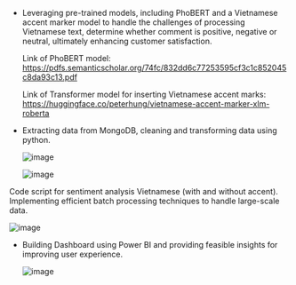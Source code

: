 - Leveraging pre-trained models, including PhoBERT and a Vietnamese accent marker model to handle the
challenges of processing Vietnamese text, determine whether comment is positive, negative or neutral,
ultimately enhancing customer satisfaction.

  Link of PhoBERT model:
  https://pdfs.semanticscholar.org/74fc/832dd6c77253595cf3c1c852045c8da93c13.pdf

  Link of Transformer model for inserting Vietnamese accent marks:
  https://huggingface.co/peterhung/vietnamese-accent-marker-xlm-roberta
  
- Extracting data from MongoDB, cleaning and transforming data using python.
  
  ![image](https://github.com/user-attachments/assets/5c238df9-e375-4f66-ab4f-c823961975b3)

  ![image](https://github.com/user-attachments/assets/9ab34226-1a4b-4ab5-8f5b-89077eea904f)

 Code script for sentiment analysis Vietnamese (with and without accent). Implementing efficient batch processing techniques to handle large-scale data.

  ![image](https://github.com/user-attachments/assets/392adce6-127e-460c-96dc-353f7b382dbb)

- Building Dashboard using Power BI and providing feasible insights for improving user experience.

  ![image](https://github.com/user-attachments/assets/00fbf675-54c1-446d-bc35-fcebe1cc988f)

